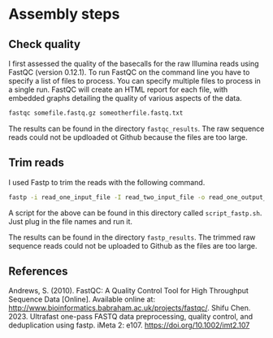 # Assembly steps 

## Check quality
I first assessed the quality of the basecalls for the raw Illumina reads using FastQC (version 0.12.1). To run FastQC on the command line you have to specify a list of files to process. You can specify multiple files to process in a single run. FastQC will create an HTML report for each file, with embedded graphs detailing the quality of various aspects of the data.

```bash
fastqc somefile.fastq.gz someotherfile.fastq.txt
```

The results can be found in the directory `fastqc_results`. The raw sequence reads could not be updloaded ot Github because the files are too large.

## Trim reads
I used Fastp to trim the reads with the following command. 

```bash
fastp -i read_one_input_file -I read_two_input_file -o read_one_output_file -O read_two_output_file --detect_adapter_for_pe -t 1 -e 20 -3 -l 100
```
A script for the above can be found in this directory called `script_fastp.sh`. Just plug in the file names and run it. 

The results can be found in the directory `fastp_results`. The trimmed raw sequence reads could not be uploaded to Github as the files are too large. 

## References
Andrews, S. (2010). FastQC:  A Quality Control Tool for High Throughput Sequence Data [Online]. Available online at: http://www.bioinformatics.babraham.ac.uk/projects/fastqc/.
Shifu Chen. 2023. Ultrafast one-pass FASTQ data preprocessing, quality control, and deduplication using fastp. iMeta 2: e107. https://doi.org/10.1002/imt2.107
